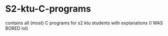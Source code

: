 # S2-ktu-C-programs
contains all (most) C programs for s2 ktu students with explanations
(I WAS BORED lol)
